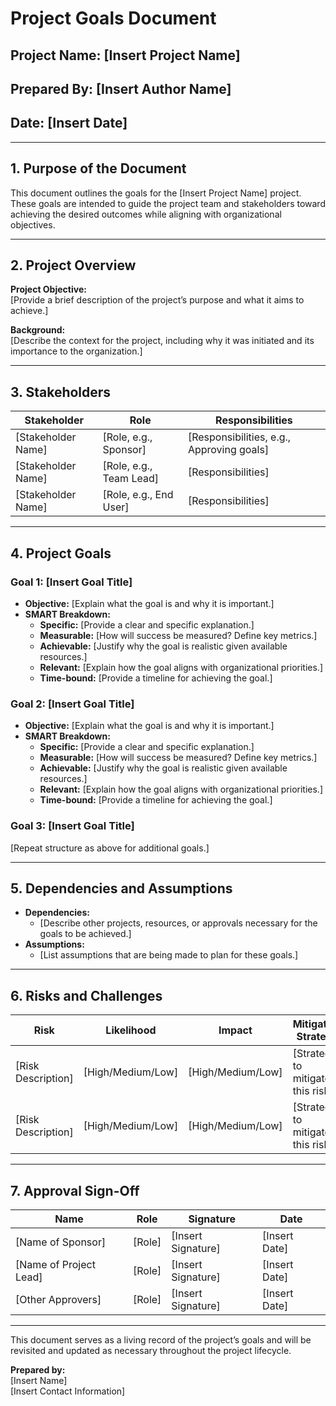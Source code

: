 # Project Goals Document  

## **Project Name:** [Insert Project Name]  
## **Prepared By:** [Insert Author Name]  
## **Date:** [Insert Date]  

---

## **1. Purpose of the Document**  
This document outlines the goals for the [Insert Project Name] project. These goals are intended to guide the project team and stakeholders toward achieving the desired outcomes while aligning with organizational objectives.

---

## **2. Project Overview**  
**Project Objective:**  
[Provide a brief description of the project’s purpose and what it aims to achieve.]  

**Background:**  
[Describe the context for the project, including why it was initiated and its importance to the organization.]  

---

## **3. Stakeholders**  
| **Stakeholder**     | **Role**                     | **Responsibilities**                       |  
|----------------------|------------------------------|-------------------------------------------|  
| [Stakeholder Name]  | [Role, e.g., Sponsor]        | [Responsibilities, e.g., Approving goals] |  
| [Stakeholder Name]  | [Role, e.g., Team Lead]      | [Responsibilities]                        |  
| [Stakeholder Name]  | [Role, e.g., End User]       | [Responsibilities]                        |  

---

## **4. Project Goals**  

### **Goal 1: [Insert Goal Title]**  
- **Objective:** [Explain what the goal is and why it is important.]  
- **SMART Breakdown:**  
  - **Specific:** [Provide a clear and specific explanation.]  
  - **Measurable:** [How will success be measured? Define key metrics.]  
  - **Achievable:** [Justify why the goal is realistic given available resources.]  
  - **Relevant:** [Explain how the goal aligns with organizational priorities.]  
  - **Time-bound:** [Provide a timeline for achieving the goal.]  

### **Goal 2: [Insert Goal Title]**  
- **Objective:** [Explain what the goal is and why it is important.]  
- **SMART Breakdown:**  
  - **Specific:** [Provide a clear and specific explanation.]  
  - **Measurable:** [How will success be measured? Define key metrics.]  
  - **Achievable:** [Justify why the goal is realistic given available resources.]  
  - **Relevant:** [Explain how the goal aligns with organizational priorities.]  
  - **Time-bound:** [Provide a timeline for achieving the goal.]  

### **Goal 3: [Insert Goal Title]**  
[Repeat structure as above for additional goals.]

---

## **5. Dependencies and Assumptions**  
- **Dependencies:**  
  - [Describe other projects, resources, or approvals necessary for the goals to be achieved.]  
- **Assumptions:**  
  - [List assumptions that are being made to plan for these goals.]  

---

## **6. Risks and Challenges**  
| **Risk**                 | **Likelihood** | **Impact**  | **Mitigation Strategy**                   |  
|--------------------------|----------------|-------------|-------------------------------------------|  
| [Risk Description]       | [High/Medium/Low] | [High/Medium/Low] | [Strategy to mitigate this risk]         |  
| [Risk Description]       | [High/Medium/Low] | [High/Medium/Low] | [Strategy to mitigate this risk]         |  

---

## **7. Approval Sign-Off**  

| **Name**                | **Role**                 | **Signature**      | **Date**            |  
|--------------------------|--------------------------|--------------------|---------------------|  
| [Name of Sponsor]       | [Role]                  | [Insert Signature] | [Insert Date]       |  
| [Name of Project Lead]  | [Role]                  | [Insert Signature] | [Insert Date]       |  
| [Other Approvers]       | [Role]                  | [Insert Signature] | [Insert Date]       |  

---

This document serves as a living record of the project’s goals and will be revisited and updated as necessary throughout the project lifecycle.  

**Prepared by:**  
[Insert Name]  
[Insert Contact Information]  
